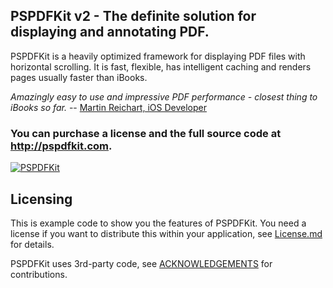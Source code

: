 ## PSPDFKit v2 - The definite solution for displaying and annotating PDF.

PSPDFKit is a heavily optimized framework for displaying PDF files with horizontal scrolling.
It is fast, flexible, has intelligent caching and renders pages usually faster than iBooks.

*Amazingly easy to use and impressive PDF performance - closest thing to iBooks so far.* -- [Martin Reichart, iOS Developer](http://twitter.com/martinr_vienna/status/95823509506359296)

### You can purchase a license and the full source code at http://pspdfkit.com.
[![PSPDFKit](http://pspdfkit.com/images/header.png)](http://pspdfkit.com)

Licensing
---------
This is example code to show you the features of PSPDFKit.
You need a license if you want to distribute this within your application, see [License.md](https://github.com/PSPDFKit/PSPDFKit-Demo/blob/master/LICENSE.md) for details.

PSPDFKit uses 3rd-party code, see [ACKNOWLEDGEMENTS](https://github.com/PSPDFKit/PSPDFKit-Demo/blob/master/ACKNOWLEDGEMENTS) for contributions.
